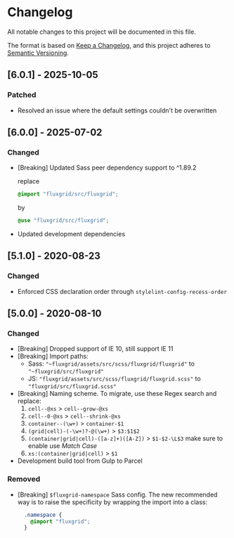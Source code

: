 # Changelog

All notable changes to this project will be documented in this file.

The format is based on [Keep a Changelog](https://keepachangelog.com/en/1.0.0/),
and this project adheres to [Semantic Versioning](https://semver.org/spec/v2.0.0.html).

## [6.0.1] - 2025-10-05

### Patched

- Resolved an issue where the default settings couldn't be overwritten

## [6.0.0] - 2025-07-02

### Changed

- [Breaking] Updated Sass peer dependency support to ^1.89.2

  replace

  ```SCSS
  @import "fluxgrid/src/fluxgrid";
  ```

  by

  ```SCSS
  @use "fluxgrid/src/fluxgrid";
  ```

- Updated development dependencies

## [5.1.0] - 2020-08-23

### Changed

- Enforced CSS declaration order through `stylelint-config-recess-order`

## [5.0.0] - 2020-08-10

### Changed

- [Breaking] Dropped support of IE 10, still support IE 11
- [Breaking] Import paths:
  - Sass: `"~fluxgrid/assets/src/scss/fluxgrid/fluxgrid"` to `"~fluxgrid/src/fluxgrid"`
  - JS: `"fluxgrid/assets/src/scss/fluxgrid/fluxgrid.scss"` to `"fluxgrid/src/fluxgrid.scss"`
- [Breaking] Naming scheme. To migrate, use these Regex search and replace:
  1. `cell--@xs` > `cell--grow-@xs`
  2. `cell--0-@xs` > `cell--shrink-@xs`
  3. `container--(\w+)` > `container-$1`
  4. `(grid|cell)-(-\w+)?-@(\w+)` > `$3:$1$2`
  5. `(container|grid|cell)-([a-z]+)([A-Z])` > `$1-$2-\L$3` make sure to enable use _Match Case_
  6. `xs:(container|grid|cell)` > `$1`
- Development build tool from Gulp to Parcel

### Removed

- [Breaking] `$fluxgrid-namespace` Sass config. The new recommended way is to raise the specificity by wrapping the import into a class:
  ```SCSS
    .namespace {
      @import "fluxgrid";
    }
  ```
